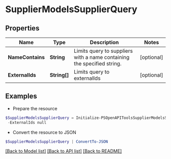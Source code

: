 # SupplierModelsSupplierQuery
## Properties

Name | Type | Description | Notes
------------ | ------------- | ------------- | -------------
**NameContains** | **String** | Limits query to suppliers with a name containing the specified string. | [optional] 
**ExternalIds** | **String[]** | Limits query to externalIds | [optional] 

## Examples

- Prepare the resource
```powershell
$SupplierModelsSupplierQuery = Initialize-PSOpenAPIToolsSupplierModelsSupplierQuery  -NameContains null `
 -ExternalIds null
```

- Convert the resource to JSON
```powershell
$SupplierModelsSupplierQuery | ConvertTo-JSON
```

[[Back to Model list]](../README.md#documentation-for-models) [[Back to API list]](../README.md#documentation-for-api-endpoints) [[Back to README]](../README.md)

